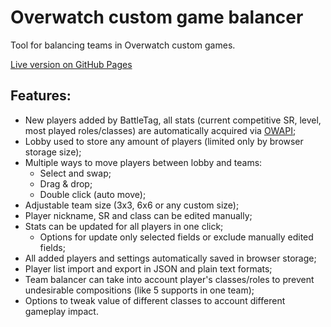 # Overwatch custom game balancer
Tool for balancing teams in Overwatch custom games.

[Live version on GitHub Pages](https://adminimusru.github.io/OWcustomBalancer/index.html)

## Features:
  * New players added by BattleTag, all stats (current competitive SR, level, most played roles/classes) are automatically acquired via [OWAPI](https://github.com/SunDwarf/OWAPI);
  * Lobby used to store any amount of players (limited only by browser storage size);
  * Multiple ways to move players between lobby and teams:
    * Select and swap;
    * Drag & drop;
    * Double click (auto move);
  * Adjustable team size (3x3, 6x6 or any custom size);
  * Player nickname, SR and class can be edited manually;
  * Stats can be updated for all players in one click;
    * Options for update only selected fields or exclude manually edited fields;
  * All added players and settings automatically saved in browser storage;
  * Player list import and export in JSON and plain text formats;
  * Team balancer can take into account player's classes/roles to prevent undesirable compositions (like 5 supports in one team);
  * Options to tweak value of different classes to account different gameplay impact.
